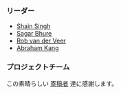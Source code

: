 ### リーダー

- [Shain Singh](mailto:shain.singh@owasp.org)
- [Sagar Bhure](mailto:sagar.bhure@owasp.org)
- [Rob van der Veer](mailto:rob.vanderveer@owasp.org)
- [Abraham Kang](mailto:abraham.kang@owasp.org)

### プロジェクトチーム

この素晴らしい [寄稿者](https://github.com/OWASP/www-project-machine-learning-security-top-10/blob/master/CONTRIBUTORS.md) 達に感謝します。
